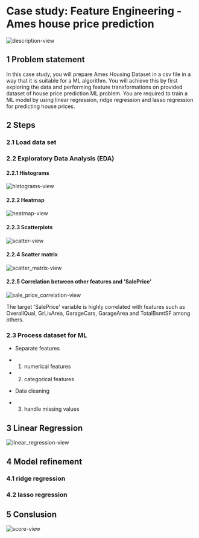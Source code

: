 # Case study: Feature Engineering - Ames house price prediction 
![description-view](img/description.png)

## 1 Problem statement 

In this case study, you will prepare Ames Housing Dataset in a csv file in a way that it is suitable for a ML algorithm. 
You will achieve this by first exploring the data and performing feature transformations on provided dataset of house price prediction ML problem. You are required to train a ML model by using linear regression, ridge regression and lasso regression 
for predicting house prices.

## 2 Steps 
### 2.1 Load data set 
### 2.2 Exploratory Data Analysis (EDA)
#### 2.2.1 Histograms 
![histograms-view](img/histograms.png)

#### 2.2.2 Heatmap

![heatmap-view](img/heatmap.png)

#### 2.2.3 Scatterplots 

![scatter-view](img/scatterplot.png)


#### 2.2.4 Scatter matrix 

![scatter_matrix-view](img/scatter_matrix.png)

#### 2.2.5 Correlation between other features and 'SalePrice'
![sale_price_correlation-view](img/sale_price_correlation.png)

The target 'SalePrice' variable is highly correlated with features such as OverallQual, GrLivArea, GarageCars, GarageArea and TotalBsmtSF among others.

### 2.3 Process dataset for ML 
* Separate features 
- 1. numerical features 
- 2. categorical features

* Data cleaning 
- 3. handle missing values 


## 3 Linear Regression 

![linear_regression-view](img/linear_regression.png)

## 4 Model refinement 
### 4.1 ridge regression 


### 4.2 lasso regression 



## 5 Conslusion 

![score-view](img/score.png)


